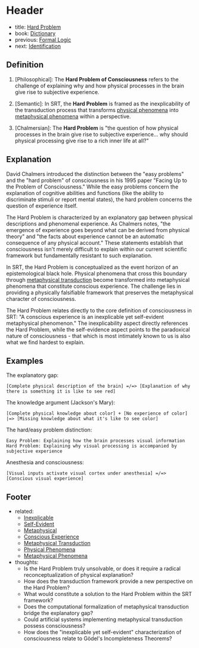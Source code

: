 # Header
- title: [Hard Problem](hard-problem.md)
- book: [Dictionary](.dictionary.md)
- previous: [Formal Logic](formal-logic.md)
- next: [Identification](identification.md)

## Definition

1. [Philosophical]: The **Hard Problem of Consciousness** refers to the challenge of explaining why and how physical processes in the brain give rise to subjective experience.

2. [Semantic]: In SRT, the **Hard Problem** is framed as the inexplicability of the transduction process that transforms [physical phenomena](physical-phenomena.md) into [metaphysical phenomena](metaphysical-phenomena.md) within a perspective.

3. [Chalmersian]: The **Hard Problem** is "the question of how physical processes in the brain give rise to subjective experience... why should physical processing give rise to a rich inner life at all?"

## Explanation

David Chalmers introduced the distinction between the "easy problems" and the "hard problem" of consciousness in his 1995 paper "Facing Up to the Problem of Consciousness." While the easy problems concern the explanation of cognitive abilities and functions (like the ability to discriminate stimuli or report mental states), the hard problem concerns the question of experience itself.

The Hard Problem is characterized by an explanatory gap between physical descriptions and phenomenal experience. As Chalmers notes, "the emergence of experience goes beyond what can be derived from physical theory" and "the facts about experience cannot be an automatic consequence of any physical account." These statements establish that consciousness isn't merely difficult to explain within our current scientific framework but fundamentally resistant to such explanation.

In SRT, the Hard Problem is conceptualized as the event horizon of an epistemological black hole. Physical phenomena that cross this boundary through [metaphysical transduction](metaphysical-transduction.md) become transformed into metaphysical phenomena that constitute conscious experience. The challenge lies in providing a physically falsifiable framework that preserves the metaphysical character of consciousness.

The Hard Problem relates directly to the core definition of consciousness in SRT: "A conscious experience is an inexplicable yet self-evident metaphysical phenomenon." The inexplicability aspect directly references the Hard Problem, while the self-evidence aspect points to the paradoxical nature of consciousness - that which is most intimately known to us is also what we find hardest to explain.

## Examples

The explanatory gap:
```
[Complete physical description of the brain] =/=> [Explanation of why there is something it is like to see red]
```

The knowledge argument (Jackson's Mary):
```
[Complete physical knowledge about color] + [No experience of color] |=> [Missing knowledge about what it's like to see color]
```

The hard/easy problem distinction:
```
Easy Problem: Explaining how the brain processes visual information
Hard Problem: Explaining why visual processing is accompanied by subjective experience
```

Anesthesia and consciousness:
```
[Visual inputs activate visual cortex under anesthesia] =/=> [Conscious visual experience]
```

## Footer
- related: 
  - [Inexplicable](inexplicable.md)
  - [Self-Evident](self-evident.md)
  - [Metaphysical](metaphysical.md)
  - [Conscious Experience](conscious-experience.md)
  - [Metaphysical Transduction](metaphysical-transduction.md)
  - [Physical Phenomena](physical-phenomena.md)
  - [Metaphysical Phenomena](metaphysical-phenomena.md)
- thoughts:
  - Is the Hard Problem truly unsolvable, or does it require a radical reconceptualization of physical explanation?
  - How does the transduction framework provide a new perspective on the Hard Problem?
  - What would constitute a solution to the Hard Problem within the SRT framework?
  - Does the computational formalization of metaphysical transduction bridge the explanatory gap?
  - Could artificial systems implementing metaphysical transduction possess consciousness?
  - How does the "inexplicable yet self-evident" characterization of consciousness relate to Gödel's Incompleteness Theorems?